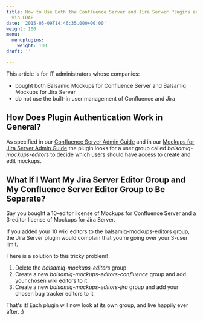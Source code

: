 ```yaml
---
title: How to Use Both the Confluence Server and Jira Server Plugins and Manage My Users
  via LDAP
date: '2015-05-09T14:46:35.000+00:00'
weight: 100
menu:
  menuplugins:
    weight: 100
draft: ''

---
```


This article is for IT administrators whose companies:

*   bought both Balsamiq Mockups for Confluence Server and Balsamiq Mockups for Jira Server
*   do not use the built-in user management of Confluence and Jira

## How Does Plugin Authentication Work in General?

As specified in our [Confluence Server Admin Guide](https://docs.balsamiq.com/confluence/server/mockups2/admin-guide/#selecting-mockup-editors) and in our [Mockups for Jira Server Admin Guide](https://docs.balsamiq.com/jira/server/mockups2/admin-guide/#selecting-mockup-editors) the plugin looks for a user group called _balsamiq-mockups-editors_ to decide which users should have access to create and edit mockups.

## What If I Want My Jira Server Editor Group and My Confluence Server Editor Group to Be Separate?

Say you bought a 10-editor license of Mockups for Confluence Server and a 3-editor license of Mockups for Jira Server.

If you added your 10 wiki editors to the balsamiq-mockups-editors group, the Jira Server plugin would complain that you're going over your 3-user limit.

There is a solution to this tricky problem!

1.  Delete the _balsamiq-mockups-editors_ group
2.  Create a new _balsamiq-mockups-editors-confluence_ group and add your chosen wiki editors to it
3.  Create a new _balsamiq-mockups-editors-jira_ group and add your chosen bug tracker editors to it

That's it! Each plugin will now look at its own group, and live happily ever after. :)
